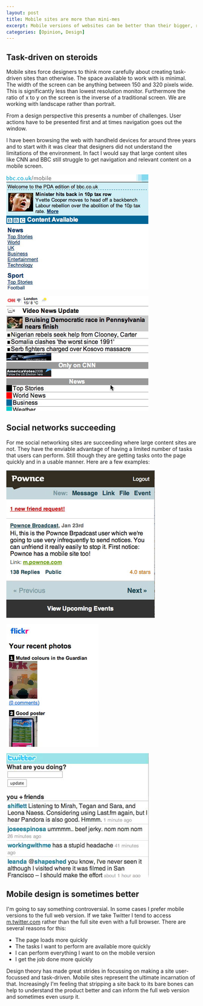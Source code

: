 ```yaml
--- 
layout: post
title: Mobile sites are more than mini-mes
excerpt: Mobile versions of websites can be better than their bigger, richer web versions. Moreover user-focussed, task-driven mobile sites can inform and improve their bigger brothers.
categories: [Opinion, Design]
---
```

## Task-driven on steroids

Mobile sites force designers to think more carefully about creating task-driven sites than otherwise. The space available to work with is minimal. The width of the screen can be anything between 150 and 320 pixels wide. This is significantly less than lowest resolution monitor. Furthermore the ratio of x to y on the screen is the inverse of a traditional screen. We are working with landscape rather than portrait.

From a design perspective this presents a number of challenges. User actions have to be presented first and at times navigation goes out the window. 

I have been browsing the web with handheld devices for around three years and to start with it was clear that designers did not understand the limitations of the environment. In fact I would say that large content sites like CNN and BBC still struggle to get navigation and relevant content on a mobile screen.

![BBC Mobile Edition][1] 

![CNN Mobile Edition][2] 

## Social networks succeeding

For me social networking sites are succeeding where large content sites are not. They have the enviable advantage of having a limited number of tasks that users can perform. Still though they are getting tasks onto the page quickly and in a usable manner. Here are a few examples:

![Pownce Mobile Edition][3] 

![Flickr Mobile Edition][4] 

![Twitter Mobile Edition][5] 

## Mobile design is sometimes better

I'm going to say something controversial. In some cases I prefer mobile versions to the full web version. If we take Twitter I tend to access [m.twitter.com][6] rather than the full site even with a full browser. There are several reasons for this:

*   The page loads more quickly
*   The tasks I want to perform are available more quickly
*   I can perform everything I want to on the mobile version
*   I get the job done more quickly

Design theory has made great strides in focussing on making a site user-focussed and task-driven. Mobile sites represent the ultimate incarnation of that. Increasingly I'm feeling that stripping a site back to its bare bones can help to understand the product better and can inform the full web version and sometimes even usurp it.

 [1]: /images/articles/bbc.jpg
 [2]: /images/articles/cnn.jpg
 [3]: /images/articles/pownce.jpg
 [4]: /images/articles/flickr.jpg
 [5]: /images/articles/twitter.jpg
 [6]: http://m.twitter.com/

